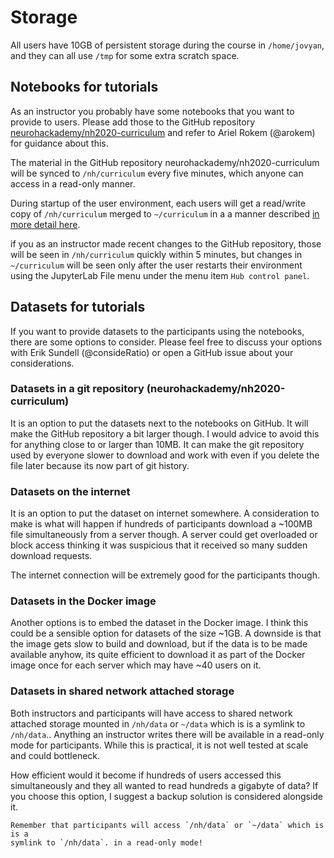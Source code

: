 # Storage

All users have 10GB of persistent storage during the course in `/home/jovyan`,
and they can all use `/tmp` for some extra scratch space.

## Notebooks for tutorials

As an instructor you probably have some notebooks that you want to provide to
users. Please add those to the GitHub repository
[neurohackademy/nh2020-curriculum](https://github.com/neurohackademy/nh2020-curriculum)
and refer to Ariel Rokem (@arokem) for guidance about this.

The material in the GitHub repository neurohackademy/nh2020-curriculum will be
synced to `/nh/curriculum` every five minutes, which anyone can access in a
read-only manner.

During startup of the user environment, each users will get a read/write copy of
`/nh/curriculum` merged to `~/curriculum` in a a manner described [in more
detail
here](https://jupyterhub.github.io/nbgitpuller/topic/automatic-merging.html).

if you as an instructor made recent changes to the GitHub repository, those will
be seen in `/nh/curriculum` quickly within 5 minutes, but changes in
`~/curriculum` will be seen only after the user restarts their environment using
the JupyterLab File menu under the menu item `Hub control panel`.

## Datasets for tutorials

If you want to provide datasets to the participants using the notebooks, there
are some options to consider. Please feel free to discuss your options with Erik
Sundell (@consideRatio) or open a GitHub issue about your considerations.

### Datasets in a git repository (neurohackademy/nh2020-curriculum)

It is an option to put the datasets next to the notebooks on GitHub. It will
make the GitHub repository a bit larger though. I would advice to avoid this for
anything close to or larger than 10MB. It can make the git repository used by
everyone slower to download and work with even if you delete the file later
because its now part of git history.

### Datasets on the internet

It is an option to put the dataset on internet somewhere. A consideration to
make is what will happen if hundreds of participants download a ~100MB file
simultaneously from a server though. A server could get overloaded or block
access thinking it was suspicious that it received so many sudden download
requests.

The internet connection will be extremely good for the participants though.

### Datasets in the Docker image

Another options is to embed the dataset in the Docker image. I think this could
be a sensible option for datasets of the size ~1GB. A downside is that the image
gets slow to build and download, but if the data is to be made available anyhow,
its quite efficient to download it as part of the Docker image once for each
server which may have ~40 users on it.

### Datasets in shared network attached storage

Both instructors and participants will have access to shared network attached
storage mounted in `/nh/data` or `~/data` which is is a symlink to `/nh/data`..
Anything an instructor writes there will be available in a read-only mode for
participants. While this is practical, it is not well tested at scale and could
bottleneck.

How efficient would it become if hundreds of users accessed this simultaneously
and they all wanted to read hundreds a gigabyte of data? If you choose this
option, I suggest a backup solution is considered alongside it.

```{note}
Remember that participants will access `/nh/data` or `~/data` which is is a
symlink to `/nh/data`. in a read-only mode!
```
